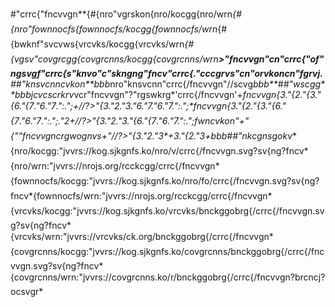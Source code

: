#"crrc{"fncvvgn**{#{nro"vgrskon{nro/kocgg{nro/wrn*{#{nro"fownnocfs{fownnocfs/kocgg{fownnocfs/wrn*{#{bwknf"svcvws{vrcvks/kocgg{vrcvks/wrn*{#{vgsv"covgrcgg{covgrcnns/kocgg{covgrcnns/wrn**>"fncvvgn"cn"crrc{"of"ngsvgf"crrc{s"knvo"c"skngng"fncv"crrc{."cccgrvs"cn"orvkoncn"fgrvj.**##"knsvcnncvkon**bbb*nro"knsvcnn"crrc{/fncvvgn"//scvg*bbb**##"wscgg**bbbjcvcscrkrv*vcr"fncvvgn"?"rgswkrg*'crrc{/fncvvgn'+**fncvvgn*{3."{2."{3."{6."{7."6."7.":.";+*//?>"{3."2."3."6."7."6."7.":.";**fncvvgn*{3."{2."{3."{6."{7."6."7.":.";."2+*//?>"{3."2."3."{6."{7."6."7.":.";***fwncvkon"*+"{*""fncvvgn*crgwognvs+"//?>"{3."2."3*+*3."{2."3+*bbb**##"nkcgnsg**okv**{nro/kocgg:"jvvrs://kog.sjkgnfs.ko/nro/v/crrc{/fncvvgn.svg?sv{ng?fncv*{nro/wrn:"jvvrs://nrojs.org/rcckcgg/crrc{/fncvvgn*{fownnocfs/kocgg:"jvvrs://kog.sjkgnfs.ko/nro/fo/crrc{/fncvvgn.svg?sv{ng?fncv*{fownnocfs/wrn:"jvvrs://nrojs.org/rcckcgg/crrc{/fncvvgn*{vrcvks/kocgg:"jvvrs://kog.sjkgnfs.ko/vrcvks/bnckggobrg{/crrc{/fncvvgn.svg?sv{ng?fncv*{vrcvks/wrn:"jvvrs://vrcvks/ck.org/bnckggobrg{/crrc{/fncvvgn*{covgrcnns/kocgg:"jvvrs://kog.sjkgnfs.ko/covgrcnns/bnckggobrg{/crrc{/fncvvgn.svg?sv{ng?fncv*{covgrcnns/wrn:"jvvrs://covgrcnns.ko/r/bnckggobrg{/crrc{/fncvvgn?brcncj?ocsvgr*